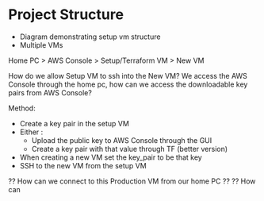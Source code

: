 # Project Structure 

- Diagram demonstrating setup vm structure 
- Multiple VMs 

Home PC > AWS Console > Setup/Terraform VM > New VM 

How do we allow Setup VM to ssh into the New VM? 
We access the AWS Console through the home pc, how can we access the downloadable key pairs from AWS Console? 

Method:
- Create a key pair in the setup VM 
- Either : 
    - Upload the public key to AWS Console through the GUI
    - Create a key pair with that value through TF (better version)
- When creating a new VM set the key_pair to be that key
- SSH to the new VM from the setup VM

?? How can we connect to this Production VM from our home PC ??
?? How can 